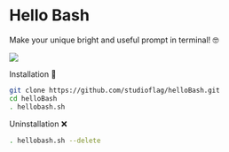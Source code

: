 # Hello Bash
Make your unique bright and useful prompt in terminal! 🤓

![](/assets/hello_bash.gif)

Installation 💾
```sh
git clone https://github.com/studioflag/helloBash.git
cd helloBash
. hellobash.sh
```

Uninstallation ❌
```sh
. hellobash.sh --delete
```
